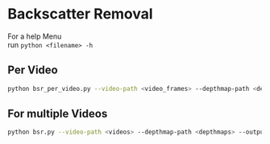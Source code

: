 # Backscatter Removal
For a help Menu <br>
run ```python <filename> -h```
## Per Video
```bash
python bsr_per_video.py --video-path <video_frames> --depthmap-path <depthmaps> --output-path <bsr_images>
```

## For multiple Videos 
```bash
python bsr.py --video-path <videos> --depthmap-path <depthmaps> --output-path <bsr_images>
```
